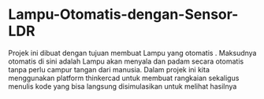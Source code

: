 # Lampu-Otomatis-dengan-Sensor-LDR
Projek ini dibuat dengan tujuan membuat Lampu yang otomatis . Maksudnya otomatis di sini adalah Lampu akan menyala dan padam secara otomatis tanpa perlu campur tangan dari manusia. Dalam projek ini kita menggunakan platform thinkercad untuk membuat rangkaian sekaligus menulis kode yang bisa langsung disimulasikan untuk melihat hasilnya
